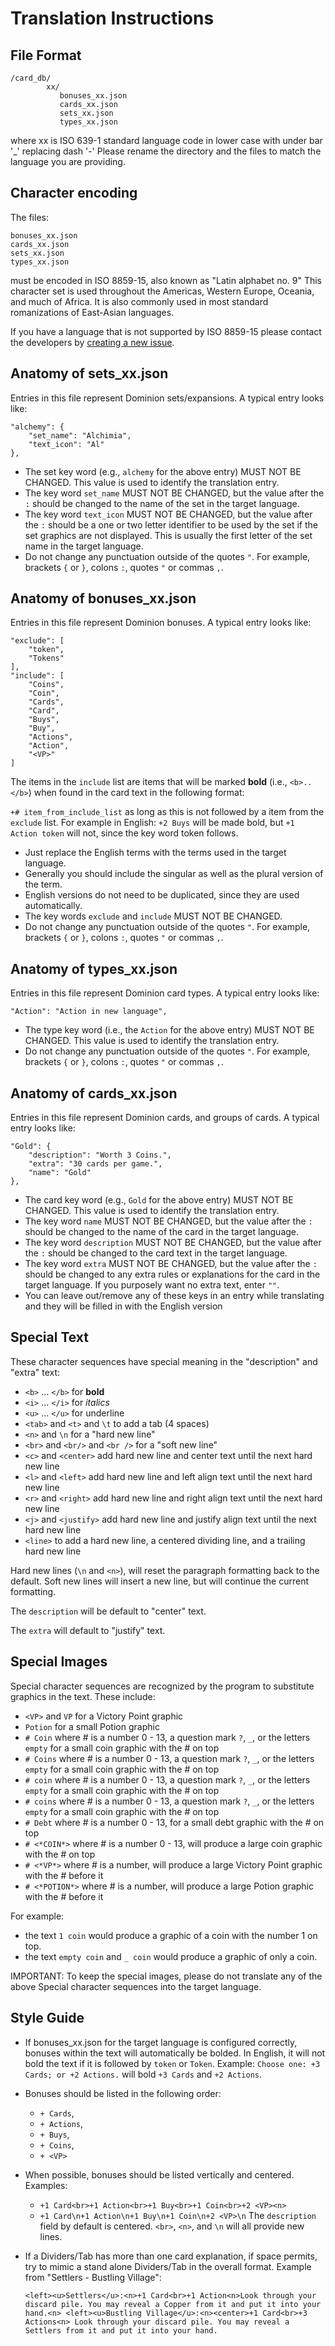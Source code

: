 # Translation Instructions

## File Format
    /card_db/
            xx/
               bonuses_xx.json
               cards_xx.json
               sets_xx.json
               types_xx.json

where xx is ISO 639-1 standard language code in lower case with under bar '_' replacing dash '-'
Please rename the directory and the files to match the language you are providing.


## Character encoding
The files:

    bonuses_xx.json
    cards_xx.json
    sets_xx.json
    types_xx.json
must be encoded in ISO 8859-15, also known as  "Latin alphabet no. 9"
This character set is used throughout the Americas, Western Europe, Oceania, and much of Africa.
It is also commonly used in most standard romanizations of East-Asian languages.

If you have a language that is not supported by ISO 8859-15 please contact the developers by [creating a new issue](https://github.com/sumpfork/dominiontabs/issues/new).


## Anatomy of sets_xx.json
Entries in this file represent Dominion sets/expansions.  A typical entry looks like:

    "alchemy": {
        "set_name": "Alchimia",
        "text_icon": "Al"
    },

- The set key word (e.g., `alchemy` for the above entry) MUST NOT BE CHANGED.  This value is used to identify the translation entry.
- The key word `set_name` MUST NOT BE CHANGED, but the value after the `:` should be changed to the name of the set in the target language.
- The key word `text_icon` MUST NOT BE CHANGED, but the value after the `:` should be a one or two letter identifier to be used by the set if the set graphics are not displayed.  This is usually the first letter of the set name in the target language.
- Do not change any punctuation outside of the quotes `"`.  For example, brackets `{` or `}`, colons `:`, quotes `"` or commas `,`.


## Anatomy of bonuses_xx.json
Entries in this file represent Dominion bonuses. A typical entry looks like:

    "exclude": [
        "token",
        "Tokens"
    ],
    "include": [
        "Coins",
        "Coin",
        "Cards",
        "Card",
        "Buys",
        "Buy",
        "Actions",
        "Action",
        "<VP>"
    ]

The items in the `include` list are items that will be marked **bold** (i.e., `<b>..</b>`)
when found in the card text in the following format:

 `+# item_from_include_list`
as long as this is not followed by a item from the `exclude` list.
For example in English:
 `+2 Buys` will be made bold, but
 `+1 Action token` will not, since the key word token follows.

- Just replace the English terms with the terms used in the target language.
- Generally you should include the singular as well as the plural version of the term.
- English versions do not need to be duplicated, since they are used automatically.
- The key words `exclude` and `include` MUST NOT BE CHANGED.
- Do not change any punctuation outside of the quotes `"`.  For example, brackets `{` or `}`, colons `:`, quotes `"` or commas `,`.

## Anatomy of types_xx.json
Entries in this file represent Dominion card types.  A typical entry looks like:

    "Action": "Action in new language",
- The type key word (i.e., the `Action` for the above entry) MUST NOT BE CHANGED. This value is used to identify the translation entry.
- Do not change any punctuation outside of the quotes `"`.  For example, brackets `{` or `}`, colons `:`, quotes `"` or commas `,`.

## Anatomy of cards_xx.json
Entries in this file represent Dominion cards, and groups of cards.  A typical entry looks like:

    "Gold": {
        "description": "Worth 3 Coins.",
        "extra": "30 cards per game.",
        "name": "Gold"
    },

- The card key word (e.g., `Gold` for the above entry) MUST NOT BE CHANGED.  This value is used to identify the translation entry.
- The key word `name` MUST NOT BE CHANGED, but the value after the `:` should be changed to the name of the card in the target language.
- The key word `description` MUST NOT BE CHANGED, but the value after the `:` should be changed to the card text in the target language.
- The key word `extra` MUST NOT BE CHANGED, but the value after the `:` should be changed to any extra rules or explanations for the card in the target language.  If you purposely want no extra text, enter `""`.
- You can leave out/remove any of these keys in an entry while translating and they will be filled in with the English version
## Special Text
These character sequences have special meaning in the "description" and "extra" text:

- `<b>` ... `</b>` for **bold**
- `<i>` ... `</i>` for *italics*
- `<u>` ... `</u>` for underline
- `<tab>` and `<t>` and `\t` to add a tab (4 spaces)
- `<n>` and `\n` for a "hard new line"
- `<br>` and `<br/>` and `<br />` for a "soft new line"
- `<c>` and `<center>` add hard new line and center text until the next hard new line
- `<l>` and `<left>` add hard new line and left align text until the next hard new line
- `<r>` and `<right>` add hard new line and right align text until the next hard new line
- `<j>` and `<justify>` add hard new line and justify align text until the next hard new line
- `<line>` to add a hard new line, a centered dividing line, and a trailing hard new line

Hard new lines (`\n` and `<n>`), will reset the paragraph formatting back to the default.
Soft new lines will insert a new line, but will continue the current formatting.

The `description` will be default to "center" text.

The `extra` will default to "justify" text.

## Special Images
Special character sequences are recognized by the program to substitute graphics in the text.  These include:

- `<VP>` and ` VP ` for a Victory Point graphic
- `Potion` for a small Potion graphic
- `# Coin`  where # is a number 0 - 13, a question mark `?`, `_`, or the letters `empty` for a small coin graphic with the # on top
- `# Coins` where # is a number 0 - 13, a question mark `?`, `_`, or the letters `empty` for a small coin graphic with the # on top
- `# coin`  where # is a number 0 - 13, a question mark `?`, `_`, or the letters `empty` for a small coin graphic with the # on top
- `# coins` where # is a number 0 - 13, a question mark `?`, `_`, or the letters `empty` for a small coin graphic with the # on top
- `# Debt` where # is a number 0 - 13, for a small debt graphic with the # on top
- `# <*COIN*>` where # is a number 0 - 13, will produce a large coin graphic with the # on top
- `# <*VP*>` where # is a number, will produce a large Victory Point graphic with the # before it
- `# <*POTION*>` where # is a number, will produce a large Potion graphic with the # before it

For example:
- the text `1 coin` would produce a graphic of a coin with the number 1 on top.
- the text `empty coin` and `_ coin` would produce a graphic of only a coin.

IMPORTANT: To keep the special images, please do not translate any of the above Special character sequences into the target language.

## Style Guide

- If bonuses_xx.json for the target language is configured correctly, bonuses within the text will automatically be bolded.
  In English, it will not bold the text if it is followed by `token` or `Token`.  Example:
  `Choose one: +3 Cards; or +2 Actions.` will bold `+3 Cards` and `+2 Actions`.

- Bonuses should be listed in the following order:

  * `+ Cards`,
  * `+ Actions`,
  * `+ Buys`,
  * `+ Coins`,
  * `+ <VP>`

- When possible, bonuses should be listed vertically and centered.  Examples:

  * `+1 Card<br>+1 Action<br>+1 Buy<br>+1 Coin<br>+2 <VP><n>`
  * `+1 Card\n+1 Action\n+1 Buy\n+1 Coin\n+2 <VP>\n`
  The `description` field by default is centered. `<br>`, `<n>`, and `\n` will all provide new lines.

- If a Dividers/Tab has more than one card explanation, if space permits, try to mimic a stand alone Dividers/Tab in the overall format. Example from "Settlers - Bustling Village":

    `<left><u>Settlers</u>:<n>+1 Card<br>+1 Action<n>Look through your discard pile.
    You may reveal a Copper from it and put it into your hand.<n>
    <left><u>Bustling Village</u>:<n><center>+1 Card<br>+3 Actions<n>
    Look through your discard pile. You may reveal a Settlers from it and put it into your hand.`
